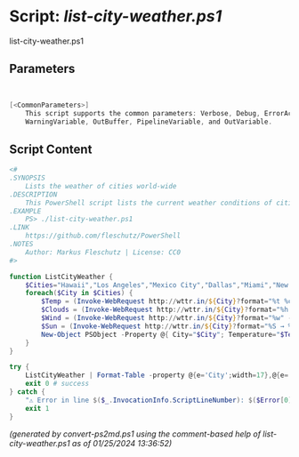 Script: *list-city-weather.ps1*
========================

list-city-weather.ps1 


Parameters
----------
```powershell


[<CommonParameters>]
    This script supports the common parameters: Verbose, Debug, ErrorAction, ErrorVariable, WarningAction, 
    WarningVariable, OutBuffer, PipelineVariable, and OutVariable.
```

Script Content
--------------
```powershell
<#
.SYNOPSIS
	Lists the weather of cities world-wide 
.DESCRIPTION
	This PowerShell script lists the current weather conditions of cities world-wide (west to east).
.EXAMPLE
	PS> ./list-city-weather.ps1
.LINK
	https://github.com/fleschutz/PowerShell
.NOTES
	Author: Markus Fleschutz | License: CC0
#>

function ListCityWeather {
	$Cities="Hawaii","Los Angeles","Mexico City","Dallas","Miami","New York","Rio de Janeiro","Paris","London","Berlin","Cape Town","Dubai","Mumbai","Singapore","Hong Kong","Perth","Peking","Tokyo","Sydney"
	foreach($City in $Cities) {
		$Temp = (Invoke-WebRequest http://wttr.in/${City}?format="%t %c " -UserAgent "curl" -useBasicParsing).Content
		$Clouds = (Invoke-WebRequest http://wttr.in/${City}?format="%h %p" -UserAgent "curl" -useBasicParsing).Content
		$Wind = (Invoke-WebRequest http://wttr.in/${City}?format="%w" -UserAgent "curl" -useBasicParsing).Content
		$Sun = (Invoke-WebRequest http://wttr.in/${City}?format="%S → %s" -UserAgent "curl" -useBasicParsing).Content
		New-Object PSObject -Property @{ City="$City"; Temperature="$Temp"; Clouds="$Clouds"; Wind="$Wind"; Sun="$Sun" }
	}
}

try {
	ListCityWeather | Format-Table -property @{e='City';width=17},@{e='Temperature';width=15},@{e='Clouds';width=15},@{e='Wind';width=12},@{e='Sun';width=20}
	exit 0 # success
} catch {
	"⚠️ Error in line $($_.InvocationInfo.ScriptLineNumber): $($Error[0])"
	exit 1
}
```

*(generated by convert-ps2md.ps1 using the comment-based help of list-city-weather.ps1 as of 01/25/2024 13:36:52)*
